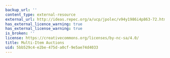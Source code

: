 ```yaml
---
backup_url: ''
content_type: external-resource
external_url: http://ideas.repec.org/a/ucp/jpolec/v94y1986i4p863-72.html
has_external_licence_warning: true
has_external_license_warning: true
is_broken: ''
license: https://creativecommons.org/licenses/by-nc-sa/4.0/
title: Multi-Item Auctions
uid: 5bb529c4-e2be-475d-a0cf-9e5ae74d4033
---
```

